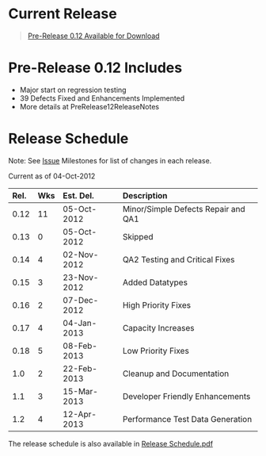 # Current Release #

> [Pre-Release 0.12 Available for Download](http://code.google.com/p/dtgen/downloads/detail?name=dtgen_0.12.zip)

# Pre-Release 0.12 Includes #

  * Major start on regression testing
  * 39 Defects Fixed and Enhancements Implemented
  * More details at PreRelease12ReleaseNotes

# Release Schedule #

Note: See [Issue](https://code.google.com/p/dtgen/issues/list) Milestones for list of changes in each release.

Current as of 04-Oct-2012

|**Rel.**|**Wks**|**Est. Del.**|**Description**|
|:-------|:------|:------------|:--------------|
|0.12|11|05-Oct-2012|Minor/Simple Defects Repair and QA1|
|0.13|0 |05-Oct-2012|Skipped|
|0.14|4 |02-Nov-2012|QA2 Testing and Critical Fixes|
|0.15|3 |23-Nov-2012|Added Datatypes|
|0.16|2 |07-Dec-2012|High Priority Fixes|
|0.17|4 |04-Jan-2013|Capacity Increases|
|0.18|5 |08-Feb-2013|Low Priority Fixes|
|1.0|2 |22-Feb-2013|Cleanup and Documentation|
|1.1|3 |15-Mar-2013|Developer Friendly Enhancements|
|1.2|4 |12-Apr-2013|Performance Test Data Generation|

The release schedule is also available in [Release Schedule.pdf](http://code.google.com/p/dtgen/downloads/detail?name=Release%20Schedule.pdf)